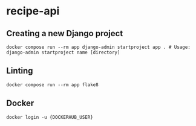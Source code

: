 # recipe-api

## Creating a new Django project
```
docker compose run --rm app django-admin startproject app . # Usage: django-admin startproject name [directory]
```

## Linting 
```
docker compose run --rm app flake8
```

## Docker
```
docker login -u {DOCKERHUB_USER}
```